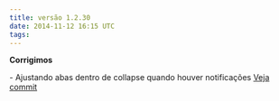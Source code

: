 ```yaml
---
title: versão 1.2.30
date: 2014-11-12 16:15 UTC
tags:
---
```

**Corrigimos**

\- Ajustando abas dentro de collapse quando houver notificações [Veja commit](https://github.com/locaweb/locawebstyle-v1/commit/2e218309873edd677d74a0e442cc65add78569b7)